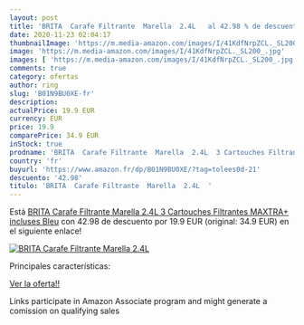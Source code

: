 ```yaml
---
layout: post
title: 'BRITA  Carafe Filtrante  Marella  2.4L   al 42.98 % de descuento'
date: 2020-11-23 02:04:17
thumbnailImage: 'https://m.media-amazon.com/images/I/41KdfNrpZCL._SL200_.jpg'
image: 'https://m.media-amazon.com/images/I/41KdfNrpZCL._SL200_.jpg'
images: [ 'https://m.media-amazon.com/images/I/41KdfNrpZCL._SL200_.jpg' ]
comments: true
category: ofertas
author: ring
slug: 'B01N9BU0XE-fr'
description:
actualPrice: 19.9 EUR
currency: EUR
price: 19.9
comparePrice: 34.9 EUR
inStock: true
prodname: 'BRITA  Carafe Filtrante  Marella  2.4L  3 Cartouches Filtrantes MAXTRA+ incluses Bleu'
country: 'fr'
buyurl: 'https://www.amazon.fr/dp/B01N9BU0XE/?tag=tolees0d-21'
descuento: '42.98'
titulo: 'BRITA  Carafe Filtrante  Marella  2.4L  '
---
```


Está [BRITA  Carafe Filtrante  Marella  2.4L  3 Cartouches Filtrantes MAXTRA+ incluses Bleu](https://www.amazon.fr/dp/B01N9BU0XE/?tag=tolees0d-21) con 42.98 de descuento por 19.9 EUR (original: 34.9 EUR) en el siguiente enlace!

[![BRITA  Carafe Filtrante  Marella  2.4L  ](https://m.media-amazon.com/images/I/41KdfNrpZCL._SL200_.jpg)](https://www.amazon.fr/dp/B01N9BU0XE/?tag=tolees0d-21)

Principales características:


[Ver la oferta!!](https://www.amazon.fr/dp/B01N9BU0XE/?tag=tolees0d-21)

Links participate in Amazon Associate program and might generate a comission on qualifying sales


